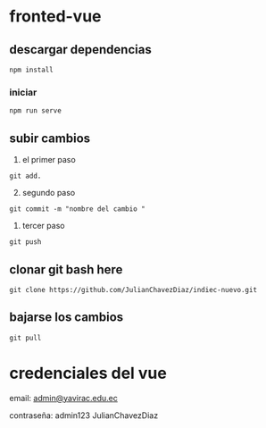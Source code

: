 # fronted-vue

## descargar dependencias
```
npm install
```

### iniciar
```
npm run serve
```

## subir cambios 
1. el primer paso
```   
git add.
```

2. segundo paso
```
git commit -m "nombre del cambio "
```

1. tercer paso
```
git push
```


## clonar  git bash here
```
git clone https://github.com/JulianChavezDiaz/indiec-nuevo.git
```

## bajarse los cambios  

```git pull```


# credenciales del vue

email: admin@yavirac.edu.ec

contraseña: admin123
JulianChavezDiaz